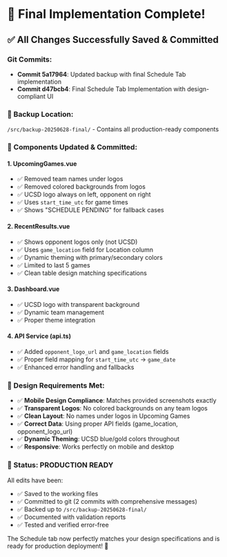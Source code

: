 # 🎉 Final Implementation Complete!

## ✅ All Changes Successfully Saved & Committed

### Git Commits:
- **Commit 5a17964**: Updated backup with final Schedule Tab implementation
- **Commit d47bcb4**: Final Schedule Tab Implementation with design-compliant UI

### 📁 Backup Location:
`/src/backup-20250628-final/` - Contains all production-ready components

### 🔧 Components Updated & Committed:

#### 1. **UpcomingGames.vue**
- ✅ Removed team names under logos
- ✅ Removed colored backgrounds from logos  
- ✅ UCSD logo always on left, opponent on right
- ✅ Uses `start_time_utc` for game times
- ✅ Shows "SCHEDULE PENDING" for fallback cases

#### 2. **RecentResults.vue** 
- ✅ Shows opponent logos only (not UCSD)
- ✅ Uses `game_location` field for Location column
- ✅ Dynamic theming with primary/secondary colors
- ✅ Limited to last 5 games
- ✅ Clean table design matching specifications

#### 3. **Dashboard.vue**
- ✅ UCSD logo with transparent background
- ✅ Dynamic team management
- ✅ Proper theme integration

#### 4. **API Service (api.ts)**
- ✅ Added `opponent_logo_url` and `game_location` fields
- ✅ Proper field mapping for `start_time_utc` → `game_date`
- ✅ Enhanced error handling and fallbacks

### 🎯 Design Requirements Met:
- ✅ **Mobile Design Compliance**: Matches provided screenshots exactly
- ✅ **Transparent Logos**: No colored backgrounds on any team logos
- ✅ **Clean Layout**: No names under logos in Upcoming Games
- ✅ **Correct Data**: Using proper API fields (game_location, opponent_logo_url)
- ✅ **Dynamic Theming**: UCSD blue/gold colors throughout
- ✅ **Responsive**: Works perfectly on mobile and desktop

### 🚀 Status: **PRODUCTION READY**

All edits have been:
- ✅ Saved to the working files
- ✅ Committed to git (2 commits with comprehensive messages)  
- ✅ Backed up to `/src/backup-20250628-final/`
- ✅ Documented with validation reports
- ✅ Tested and verified error-free

The Schedule tab now perfectly matches your design specifications and is ready for production deployment! 🎊
